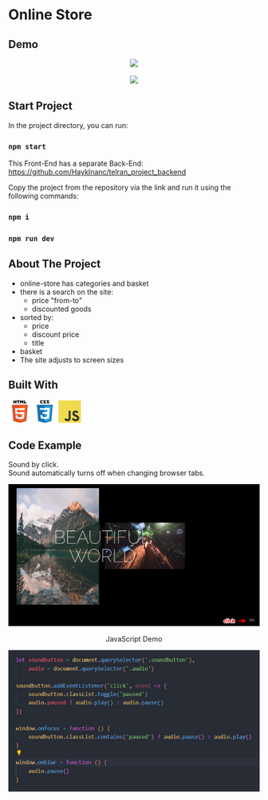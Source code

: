 # Online Store

## Demo

<p align="center">
<img src="https://github.com/RomanyanaSol/Online-store-selling-goods-for-the-garden/blob/main/Garden%20demo.gif" >
</p>

<p align="center">
<img src="https://github.com/RomanyanaSol/Online-store-selling-goods-for-the-garden/blob/main/Responsive%20Design.gif" >
</p>

## Start Project

In the project directory, you can run:

### `npm start`

This Front-End has a separate Back-End:
https://github.com/HaykInanc/telran_project_backend

Сopy the project from the repository via the link and run it using the following commands:
### `npm i`

### `npm run dev`




## About The Project

- online-store has categories and basket
- there is a search on the site:  
  - price "from-to"  
  - discounted goods
- sorted by:  
  - price  
  - discount price  
  - title  
- basket
- The site adjusts to screen sizes    



## Built With

<img src = 'https://raw.githubusercontent.com/devicons/devicon/master/icons/html5/html5-original-wordmark.svg' width="46" height="46" alt="HTML"/> <img src = 'https://raw.githubusercontent.com/devicons/devicon/master/icons/css3/css3-original-wordmark.svg' width="46" height="46" alt="CSS" /> <img src = 'https://raw.githubusercontent.com/devicons/devicon/master/icons/javascript/javascript-original.svg' width="46" height="46" alt="CSS" />

## Code Example

Sound by click.  
Sound automatically turns off when changing browser tabs.

<p align="center">
<img src="https://github.com/RomanyanaSol/Beauty-3D-scroll-animation/blob/main/Demo%20sound%20on.jpg">
</p>

<p align="center">
 JavaScript Demo
</p>

<p align="center">
<img src="https://github.com/RomanyanaSol/Beauty-3D-scroll-animation/blob/main/JS%20Sound%20demo.jpg">
</p>

